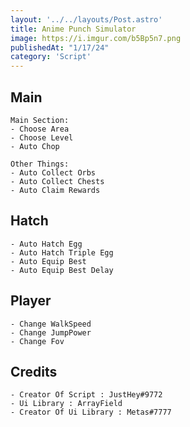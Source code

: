 ```yaml
---
layout: '../../layouts/Post.astro'
title: Anime Punch Simulator
image: https://i.imgur.com/b5Bp5n7.png
publishedAt: "1/17/24"
category: 'Script'
---
```


## Main
```
Main Section:
- Choose Area
- Choose Level
- Auto Chop
```

```
Other Things:
- Auto Collect Orbs
- Auto Collect Chests
- Auto Claim Rewards
```

## Hatch
```
- Auto Hatch Egg
- Auto Hatch Triple Egg
- Auto Equip Best
- Auto Equip Best Delay
```

## Player
```
- Change WalkSpeed
- Change JumpPower
- Change Fov
```

## Credits
```
- Creator Of Script : JustHey#9772
- Ui Library : ArrayField
- Creator Of Ui Library : Metas#7777
```